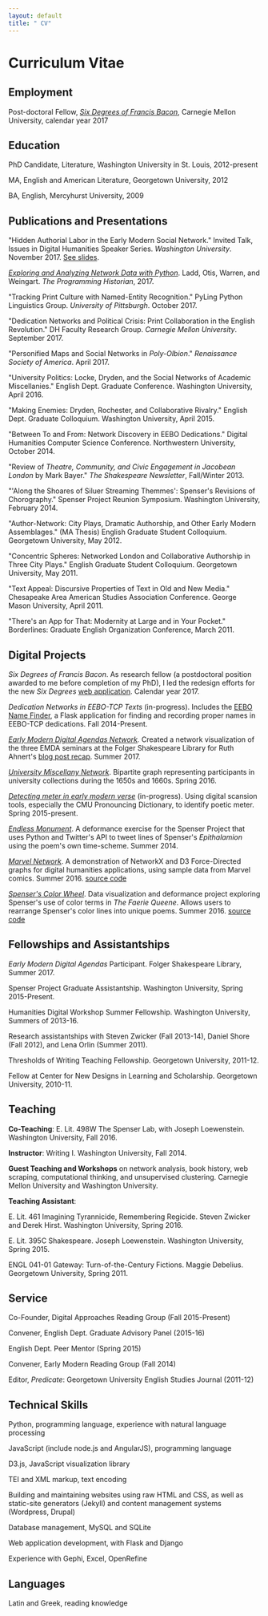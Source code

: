 ```yaml
---
layout: default
title: " CV"
---
```


# Curriculum Vitae

## Employment

Post-doctoral Fellow, [*Six Degrees of Francis Bacon*](http://sixdegreesoffrancisbacon.com), Carnegie Mellon University, calendar year 2017

## Education

PhD Candidate, Literature, Washington University in St. Louis, 2012-present

MA, English and American Literature, Georgetown University, 2012

BA, English, Mercyhurst University, 2009

## Publications and Presentations

"Hidden Authorial Labor in the Early Modern Social Network." Invited Talk, Issues in Digital Humanities Speaker Series. *Washington University*. November 2017. [See slides](http://jrladd.com/hiddenauthors).

[*Exploring and Analyzing Network Data with Python*](https://programminghistorian.org/lessons/exploring-and-analyzing-network-data-with-python). Ladd, Otis, Warren, and Weingart. *The Programming Historian*, 2017.

"Tracking Print Culture with Named-Entity Recognition." PyLing Python Linguistics Group. *University of Pittsburgh*. October 2017.

"Dedication Networks and Political Crisis: Print Collaboration in the English Revolution." DH Faculty Research Group. *Carnegie Mellon University*. September 2017.

"Personified Maps and Social Networks in *Poly-Olbion*." *Renaissance Society of America*. April 2017.

"University Politics: Locke, Dryden, and the Social Networks of Academic Miscellanies." English Dept. Graduate Conference. Washington University, April 2016.

"Making Enemies: Dryden, Rochester, and Collaborative Rivalry." English Dept. Graduate Colloquium. Washington University, April 2015.

"Between To and From: Network Discovery in EEBO Dedications." Digital Humanities Computer Science Conference. Northwestern University, October 2014.

"Review of *Theatre, Community, and Civic Engagement in Jacobean London* by Mark Bayer." *The Shakespeare Newsletter*, Fall/Winter 2013.

"'Along the Shoares of Siluer Streaming Themmes': Spenser's Revisions of Chorography." Spenser Project Reunion Symposium. Washington University, February 2014.

"Author-Network: City Plays, Dramatic Authorship, and Other Early Modern Assemblages." (MA Thesis) English Graduate Student Colloquium. Georgetown University, May 2012.

"Concentric Spheres: Networked London and Collaborative Authorship in Three City Plays." English Graduate Student Colloquium. Georgetown University, May 2011.

"Text Appeal: Discursive Properties of Text in Old and New Media." Chesapeake Area American Studies Association Conference. George Mason University, April 2011.

"There's an App for That: Modernity at Large and in Your Pocket." Borderlines: Graduate English Organization Conference, March 2011.

## Digital Projects

*Six Degrees of Francis Bacon*. As research fellow (a postdoctoral position awarded to me before completion of my PhD), I led the redesign efforts for the new *Six Degrees* [web application](http://sixdegreesoffrancisbacon.com). Calendar year 2017.

*Dedication Networks in EEBO-TCP Texts* (in-progress). Includes the [EEBO Name Finder](https://github.com/jrladd/namefinder), a Flask application for finding and recording proper names in EEBO-TCP dedications. Fall 2014-Present.

*[Early Modern Digital Agendas Network](https://bl.ocks.org/jrladd/75a522aecd79d10778fd5d8d31b1d1a5).* Created a network visualization of the three EMDA seminars at the Folger Shakespeare Library for Ruth Ahnert's [blog post recap](https://collation.folger.edu/2017/10/report-network-analysis/). Summer 2017.

*[University Miscellany Network](http://bl.ocks.org/jrladd/2f97fe222cfd7e66c655)*. Bipartite graph representing participants in university collections during the 1650s and 1660s. Spring 2016.

*[Detecting meter in early modern verse](https://github.com/jrladd/scansion)* (in-progress). Using digital scansion tools, especially the CMU Pronouncing Dictionary, to identify poetic meter. Spring 2015-present.

*[Endless Monument](https://twitter.com/endlessmonument)*. A deformance exercise for the Spenser Project that uses Python and Twitter's API to tweet lines of Spenser's *Epithalamion* using the poem's own time-scheme. Summer 2014.

*[Marvel Network](http://bl.ocks.org/jrladd/c76799aa63efd7176bd9006f403e854d)*. A demonstration of NetworkX and D3 Force-Directed graphs for digital humanities applications, using sample data from Marvel comics. Summer 2016. [source code](https://github.com/jrladd/marvel_network)

*[Spenser's Color Wheel](http://bl.ocks.org/jrladd/e0a9612c16d4ede17221a1af4d1ce0d9)*. Data visualization and deformance project exploring Spenser's use of color terms in *The Faerie Queene*. Allows users to rearrange Spenser's color lines into unique poems. Summer 2016. [source code](https://github.com/jrladd/colorwheel)

## Fellowships and Assistantships

*Early Modern Digital Agendas* Participant. Folger Shakespeare Library, Summer 2017.

Spenser Project Graduate Assistantship. Washington University, Spring 2015-Present.

Humanities Digital Workshop Summer Fellowship. Washington University, Summers of 2013-16.

Research assistantships with Steven Zwicker (Fall 2013-14), Daniel Shore (Fall 2012), and Lena Orlin (Summer 2011).

Thresholds of Writing Teaching Fellowship. Georgetown University, 2011-12.

Fellow at Center for New Designs in Learning and Scholarship. Georgetown University, 2010-11.

## Teaching

**Co-Teaching**: E. Lit. 498W The Spenser Lab, with Joseph Loewenstein. Washington University, Fall 2016.

**Instructor**: Writing I. Washington University, Fall 2014.

**Guest Teaching and Workshops** on network analysis, book history, web scraping, computational thinking, and unsupervised clustering. Carnegie Mellon University and Washington University.

**Teaching Assistant**:

E. Lit. 461 Imagining Tyrannicide, Remembering Regicide. Steven Zwicker and Derek Hirst. Washington University, Spring 2016.

E. Lit. 395C Shakespeare. Joseph Loewenstein. Washington University, Spring 2015.

ENGL 041-01 Gateway: Turn-of-the-Century Fictions. Maggie Debelius. Georgetown University, Spring 2011.

## Service

Co-Founder, Digital Approaches Reading Group (Fall 2015-Present)

Convener, English Dept. Graduate Advisory Panel (2015-16)

English Dept. Peer Mentor (Spring 2015)

Convener, Early Modern Reading Group (Fall 2014)

Editor, *Predicate*: Georgetown University English Studies Journal (2011-12)

## Technical Skills

Python, programming language, experience with natural language processing

JavaScript (include node.js and AngularJS), programming language

D3.js, JavaScript visualization library

TEI and XML markup, text encoding

Building and maintaining websites using raw HTML and CSS, as well as static-site generators (Jekyll) and content management systems (Wordpress, Drupal)

Database management, MySQL and SQLite

Web application development, with Flask and Django

Experience with Gephi, Excel, OpenRefine

## Languages

Latin and Greek, reading knowledge
